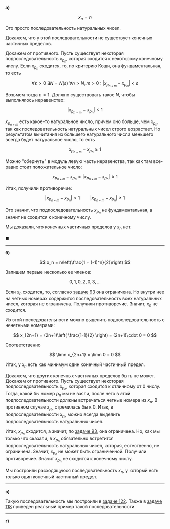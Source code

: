 **а)**

$$ x_n = n $$

Это просто последовательность натуральных чисел.

Докажем, что у этой последовательности не существует конечных частичных пределов.

Докажем от противного. Пусть существует некоторая подпоследовательность $x_{p_n}$, которая сходится к некоторому конечному числу. Если $x_{p_n}$ сходится, то, по критерию Коши, она фундаментальная, то есть

$$ \forall \varepsilon > 0 \ \exists N = N(\varepsilon) \ \forall n > N, m > 0 \ : \ |x_{p_{n+m}} - x_{p_{n}}| < \varepsilon $$

Возьмем тогда $\varepsilon = 1$. Должно существовать такое $N$, чтобы выполнялось неравенство:

$$ |x_{p_{n+m}} - x_{p_{n}}| < 1 $$

$x_{p_{n+m}}$ есть какое-то натуральное число, причем оно больше, чем $x_{p_n}$, так как последовательность натуральных чисел строго возрастает.
Но результатом вычитания из большего натурального числа меньшего всегда будет натуральное число, то есть

$$ x_{p_{n+m}} - x_{p_n} \geq 1 $$

Можно "обернуть" в модуль левую часть неравенства, так как там все-равно стоит положительное число:

$$ x_{p_{n+m}} - x_{p_n} = |x_{p_{n+m}} - x_{p_n}| \geq 1 $$

Итак, получили противоречие:

$$ |x_{p_{n+m}} - x_{p_{n}}| < 1 \qquad |x_{p_{n+m}} - x_{p_n}| \geq 1 $$

Это значит, что подпоследовательность $x_{p_n}$ не фундаментальная, а значит не сходится к конечному числу.

Мы доказали, что конечных частичных пределов у $x_n$ нет.

$\blacksquare$

---

**б)**

$$ x_n = n\left(\frac{1 + (-1)^n}{2}\right) $$

Запишем первые несколько ее членов:

$$ 0, 1, 0, 2, 0, 3, \ldots $$

Если $x_n$ сходится, то, согласно [задаче 93](/tasks/93) она ограничена. Но внутри нее на четных номерах содержится последовательность всех натуральных чисел, которая не ограничена.
Получили противоречие. Значит, $x_n$ не сходится.

Из этой последовательности можно выделить подпоследовательность с нечетными номерами:

$$ x_{2n+1} = (2n+1)\left( \frac{1-1}{2} \right) = (2n+1)\cdot 0 = 0 $$

Соответственно

$$ \limn x_{2n+1} = \limn 0 = 0 $$

Итак, у $x_n$ есть как минимум один конечный частичный предел.

Докажем, что других конечных частичных пределов быть не может. Докажем от противного. Пусть существует некоторая подпоследовательность $x_{p_n}$, которая сходится к отличному от $0$ числу.
Тогда, какой бы номер $p_n$ мы не взяли, после него в этой подпоследовательности должны встречаться четные номера из $x_n$. В противном случае $x_{p_n}$ стремилась бы к $0$. Итак, в подпоследовательности
$x_{p_n}$ можно всегда выделить подпоследовательность натуральных чисел.

Итак, $x_{p_n}$ сходится, а значит, по [задаче 93](/tasks/93), она ограничена. Но, как мы только что сказали, в $x_{p_n}$ обязательно встретится подпоследовательность натуральных чисел, которая, естественно, не ограничена.
Значит, $x_{p_n}$ не может быть ограниченной. Получили противоречие. Значит $x_{p_n}$ не сходится к конечному числу.

Мы построили расходящуюся последовательность $x_n$, у который есть только один конечный частичный предел.

---

**в)**

Такую последовательность мы построили в [задаче 122](/tasks/122). Также в [задаче 118](/tasks/118) приведен реальный пример такой последовательности.

---

**г)**

